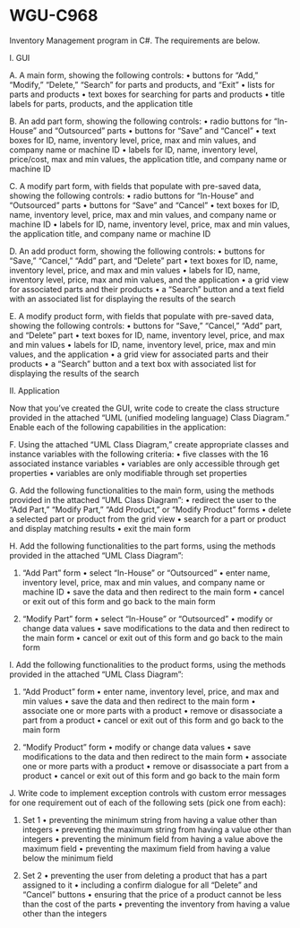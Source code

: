 # WGU-C968
Inventory Management program in C#. The requirements are below.
 
I. GUI

A.  A main form, showing the following controls:
•   buttons for “Add,” “Modify,” “Delete,” “Search” for parts and products, and “Exit”
•   lists for parts and products
•   text boxes for searching for parts and products
•   title labels for parts, products, and the application title

B.  An add part form, showing the following controls:
•   radio buttons for “In-House” and “Outsourced” parts
•   buttons for “Save” and “Cancel”
•   text boxes for ID, name, inventory level, price, max and min values, and company name or machine ID
•   labels for ID, name, inventory level, price/cost, max and min values, the application title, and company name or machine   ID
 
C.  A modify part form, with fields that populate with pre-saved data, showing the following controls:
•   radio buttons for “In-House” and “Outsourced” parts
•   buttons for “Save” and “Cancel”
•   text boxes for ID, name, inventory level, price, max and min values, and company name or machine ID
•   labels for ID, name, inventory level, price, max and min values, the application title, and company name or machine ID

D.  An add product form, showing the following controls:
•   buttons for “Save,” “Cancel,” “Add” part, and “Delete” part
•   text boxes for ID, name, inventory level, price, and max and min values
•   labels for ID, name, inventory level, price, max and min values, and the application
•   a grid view for associated parts and their products
•   a “Search” button and a text field with an associated list for displaying the results of the search
 
E.  A modify product form, with fields that populate with pre-saved data, showing the following controls:
•   buttons for “Save,” “Cancel,” “Add” part, and “Delete” part
•   text boxes for ID, name, inventory level, price, and max and min values
•   labels for ID, name, inventory level, price, max and min values, and the application
•   a grid view for associated parts and their products
•   a “Search” button and a text box with associated list for displaying the results of the search

II. Application

Now that you’ve created the GUI, write code to create the class structure provided in the attached “UML (unified modeling language) Class Diagram.” Enable each of the following capabilities in the application:

F.  Using the attached “UML Class Diagram,” create appropriate classes and instance variables with the following criteria:
•   five classes with the 16 associated instance variables
•   variables are only accessible through get properties
•   variables are only modifiable through set properties

G.  Add the following functionalities to the main form, using the methods provided in the attached “UML Class Diagram”:
•   redirect the user to the “Add Part,” “Modify Part,” “Add Product,” or “Modify Product” forms
•   delete a selected part or product from the grid view
•   search for a part or product and display matching results
•   exit the main form

H.  Add the following functionalities to the part forms, using the methods provided in the attached “UML Class Diagram”:
1.  “Add Part” form
•   select “In-House” or “Outsourced”
•   enter name, inventory level, price, max and min values, and company name or machine ID
•   save the data and then redirect to the main form
•   cancel or exit out of this form and go back to the main form

2.  “Modify Part” form
•   select “In-House” or “Outsourced”
•   modify or change data values
•   save modifications to the data and then redirect to the main form
•   cancel or exit out of this form and go back to the main form 

I.   Add the following functionalities to the product forms, using the methods provided in the attached “UML Class Diagram”:
1.  “Add Product” form
•   enter name, inventory level, price, and max and min values
•   save the data and then redirect to the main form
•   associate one or more parts with a product
•   remove or disassociate a part from a product
•   cancel or exit out of this form and go back to the main form

2.  “Modify Product” form
•   modify or change data values
•   save modifications to the data and then redirect to the main form
•   associate one or more parts with a product
•   remove or disassociate a part from a product
•   cancel or exit out of this form and go back to the main form

J.   Write code to implement exception controls with custom error messages for one requirement out of each of the following sets (pick one from each):

1.  Set 1
•   preventing the minimum string from having a value other than integers
•   preventing the maximum string from having a value other than integers
•   preventing the minimum field from having a value above the maximum field
•   preventing the maximum field from having a value below the minimum field

2.  Set 2
•   preventing the user from deleting a product that has a part assigned to it
•   including a confirm dialogue for all “Delete” and “Cancel” buttons
•   ensuring that the price of a product cannot be less than the cost of the parts
•   preventing the inventory from having a value other than the integers
